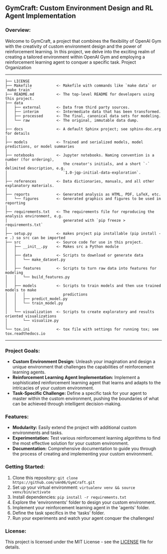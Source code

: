 ## GymCraft: Custom Environment Design and RL Agent Implementation

### Overview:
Welcome to GymCraft, a project that combines the flexibility of OpenAI Gym with the creativity of custom environment design and the power of reinforcement learning. In this project, we delve into the exciting realm of creating a tailored environment within OpenAI Gym and employing a reinforcement learning agent to conquer a specific task.
Project Organization

------------

    ├── LICENSE
    ├── Makefile           <- Makefile with commands like `make data` or `make train`
    ├── README.md          <- The top-level README for developers using this project.
    ├── data
    │   ├── external       <- Data from third party sources.
    │   ├── interim        <- Intermediate data that has been transformed.
    │   ├── processed      <- The final, canonical data sets for modeling.
    │   └── raw            <- The original, immutable data dump.
    │
    ├── docs               <- A default Sphinx project; see sphinx-doc.org for details
    │
    ├── models             <- Trained and serialized models, model predictions, or model summaries
    │
    ├── notebooks          <- Jupyter notebooks. Naming convention is a number (for ordering),
    │                         the creator's initials, and a short `-` delimited description, e.g.
    │                         `1.0-jqp-initial-data-exploration`.
    │
    ├── references         <- Data dictionaries, manuals, and all other explanatory materials.
    │
    ├── reports            <- Generated analysis as HTML, PDF, LaTeX, etc.
    │   └── figures        <- Generated graphics and figures to be used in reporting
    │
    ├── requirements.txt   <- The requirements file for reproducing the analysis environment, e.g.
    │                         generated with `pip freeze > requirements.txt`
    │
    ├── setup.py           <- makes project pip installable (pip install -e .) so src can be imported
    ├── src                <- Source code for use in this project.
    │   ├── __init__.py    <- Makes src a Python module
    │   │
    │   ├── data           <- Scripts to download or generate data
    │   │   └── make_dataset.py
    │   │
    │   ├── features       <- Scripts to turn raw data into features for modeling
    │   │   └── build_features.py
    │   │
    │   ├── models         <- Scripts to train models and then use trained models to make
    │   │   │                 predictions
    │   │   ├── predict_model.py
    │   │   └── train_model.py
    │   │
    │   └── visualization  <- Scripts to create exploratory and results oriented visualizations
    │       └── visualize.py
    │
    └── tox.ini            <- tox file with settings for running tox; see tox.readthedocs.io

------------





### Project Goals:
- **Custom Environment Design:** Unleash your imagination and design a unique environment that challenges the capabilities of reinforcement learning agents.
- **Reinforcement Learning Agent Implementation:** Implement a sophisticated reinforcement learning agent that learns and adapts to the intricacies of your custom environment.
- **Task-Specific Challenge:** Define a specific task for your agent to master within the custom environment, pushing the boundaries of what can be achieved through intelligent decision-making.

### Features:
- **Modularity:** Easily extend the project with additional custom environments and tasks.
- **Experimentation:** Test various reinforcement learning algorithms to find the most effective solution for your custom environment.
- **Documentation:** Comprehensive documentation to guide you through the process of creating and implementing your custom environment.

### Getting Started:
1. Clone this repository: `git clone https://github.com/smn06/GymCraft.git`
2. Set up your virtual environment: `virtualenv venv && source venv/bin/activate`
3. Install dependencies: `pip install -r requirements.txt`
4. Explore the 'environments' folder to design your custom environment.
5. Implement your reinforcement learning agent in the 'agents' folder.
6. Define the task specifics in the 'tasks' folder.
7. Run your experiments and watch your agent conquer the challenges!


### License:
This project is licensed under the MIT License - see the [LICENSE](LICENSE) file for details.

